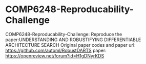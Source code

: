 # COMP6248-Reproducability-Challenge
COMP6248-Reproducability-Challenge: Reproduce the paper:UNDERSTANDING AND ROBUSTIFYING DIFFERENTIABLE ARCHITECTURE SEARCH
Original paper codes and paper url: https://github.com/automl/RobustDARTS
paper: https://openreview.net/forum?id=H1gDNyrKDS

